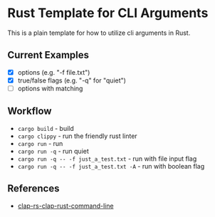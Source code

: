# Rust Template for CLI Arguments


This is a plain template for how to utilize cli arguments in Rust.

## Current Examples

- [x] options (e.g. "-f file.txt")
- [x] true/false flags (e.g. "-q" for "quiet")
- [ ] options with matching

## Workflow

- `cargo build` - build
- `cargo clippy` - run the friendly rust linter
- `cargo run` - run
- `cargo run -q` - run quiet
- `cargo run -q -- -f just_a_test.txt` - run with file input flag
- `cargo run -q -- -f just_a_test.txt -A` - run with boolean flag

## References

- [clap-rs-clap-rust-command-line](https://rustrepo.com/repo/clap-rs-clap-rust-command-line#using-builder-pattern)
